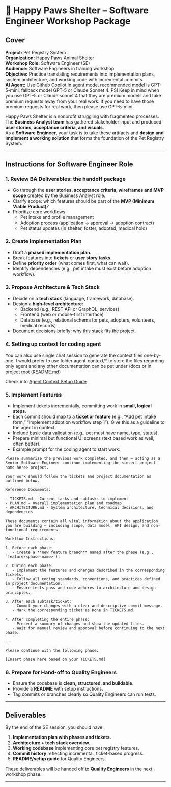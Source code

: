 # 🐾 Happy Paws Shelter – Software Engineer Workshop Package

## Cover

**Project:** Pet Registry System  
**Organization:** Happy Paws Animal Shelter  
**Workshop Role:** Software Engineer (SE)  
**Audience:** Software Engineers in training workshop  
**Objective:** Practice translating requirements into implementation plans, system architecture, and working code with incremental commits.  
**AI Agent:** Use Github Copilot in agent mode, recommended model is GPT-5-mini, fallback model GPT-5 or Claude Sonnet 4.
PS! Keep in mind when you use GPT-5 or Claude sonnet 4 that they are premium models and take premium requests away from your real work. If you need to have those premium requests for real work, then please use GPT-5-mini.  

Happy Paws Shelter is a nonprofit struggling with fragmented processes.  
The **Business Analyst team** has gathered stakeholder input and produced **user stories, acceptance criteria, and visuals**.  
As a **Software Engineer**, your task is to take these artifacts and **design and implement a working solution** that forms the foundation of the Pet Registry System.  

---

## Instructions for Software Engineer Role

### 1. Review BA Deliverables: the handoff package
- Go through the **user stories, acceptance criteria, wireframes and MVP scope** created by the Business Analyst role.
- Clarify scope: which features should be part of the **MVP (Minimum Viable Product)**?  
- Prioritize core workflows:  
  - Pet intake and profile management  
  - Adoption process (application → approval → adoption contract)  
  - Pet status updates (in shelter, foster, adopted, medical hold)  

### 2. Create Implementation Plan
- Draft a **phased implementation plan**.  
- Break features into **tickets** or **user story tasks**.  
- Define **priority order** (what comes first, what can wait).  
- Identify dependencies (e.g., pet intake must exist before adoption workflow).  

### 3. Propose Architecture & Tech Stack
- Decide on a **tech stack** (language, framework, database).  
- Design a **high-level architecture**:  
  - Backend (e.g., REST API or GraphQL, services)  
  - Frontend (web or mobile-first interface)  
  - Database (e.g., relational schema for pets, adopters, volunteers, medical records)  
- Document decisions briefly: why this stack fits the project.

### 4. Setting up context for coding agent
You can also use single chat session to generate the context files one-by-one. I would prefer to use folder agent-context/* to store the files regarding only agent and any other documentation can be put under /docs or in project root (README.md) 

Check into [Agent Context Setup Guide](./agent-context-setup-guide.md)


### 5. Implement Features
- Implement tickets incrementally, committing work in **small, logical steps**.  
- Each commit should map to a **ticket or feature** (e.g., “Add pet intake form,” “Implement adoption workflow step 1”). Give this as a guideline to the agent in context.
- Include basic data validation (e.g., pet must have name, type, status).  
- Prepare minimal but functional UI screens (text based work as well, often better).
- Example prompt for the coding agent to start work:
``` text
Please summarize the previous work completed, and then — acting as a Senior Software Engineer continue implementing the <insert project name here> project.

Your work should follow the tickets and project documentation as outlined below.

Reference Documents:

- TICKETS.md - Current tasks and subtasks to implement  
- PLAN.md - Overall implementation plan and roadmap  
- ARCHITECTURE.md - System architecture, technical decisions, and dependencies  

These documents contain all vital information about the application you are building — including scope, data model, API design, and non-functional requirements.

Workflow Instructions:

1. Before each phase:
   - Create a **new feature branch** named after the phase (e.g., `feature/<phase-name>`).

2. During each phase:
   - Implement the features and changes described in the corresponding tickets.
   - Follow all coding standards, conventions, and practices defined in project documentation.
   - Ensure tests pass and code adheres to architecture and design principles.

3. After each subtask/ticket:
   - Commit your changes with a clear and descriptive commit message.
   - Mark the corresponding ticket as Done in TICKETS.md.

4. After completing the entire phase:
   - Present a summary of changes and show the updated files.
   - Wait for manual review and approval before continuing to the next phase.

---

Please continue with the following phase:

[Insert phase here based on your TICKETS.md]
```

### 6. Prepare for Hand-off to Quality Engineers
- Ensure the codebase is **clean, structured, and buildable**.  
- Provide a **README** with setup instructions.  
- Tag commits or branches clearly so Quality Engineers can run tests.  

---

## Deliverables
By the end of the SE session, you should have:  
1. **Implementation plan with phases and tickets.**  
2. **Architecture + tech stack overview.**  
3. **Working codebase** implementing core pet registry features.  
4. **Commit history** reflecting incremental, ticket-based progress.  
5. **README/setup guide** for Quality Engineers.  

These deliverables will be handed off to **Quality Engineers** in the next workshop phase.  

---
